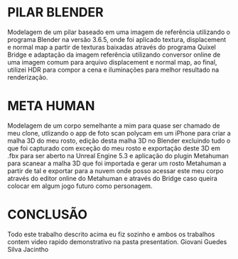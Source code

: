 # PILAR BLENDER
Modelagem de um pilar baseado em uma imagem de referência utilizando o programa Blender na versão 3.6.5, onde foi aplicado textura, displacement e normal map a partir de texturas baixadas através do programa Quixel Bridge e adaptação da imagem referência utilizando conversor online de uma imagem comum para arquivo displacement e normal map, ao final, utilizei HDR para compor a cena e iluminações para melhor resultado na renderização.

# META HUMAN
Modelagem de um corpo semelhante a mim para quase ser chamado de meu clone, utlizando o app de foto scan polycam em um iPhone para criar a malha 3D do meu rosto, edição desta malha 3D no Blender excluindo tudo o que foi capturado com exceção do meu rosto e exportação deste 3D em .fbx para ser aberto na Unreal Engine 5.3 e aplicação do plugin Metahuman para scanear a malha 3D que foi importada e gerar um rosto Metahuman a partir de tal e exportar para a nuvem onde posso acessar este meu corpo através do editor online do Metahuman e através do Bridge caso queira colocar em algum jogo futuro como personagem.

# CONCLUSÃO
Todo este trabalho descrito acima eu fiz sozinho e ambos os trabalhos contem video rapido demonstrativo na pasta presentation.
Giovani Guedes Silva Jacintho
